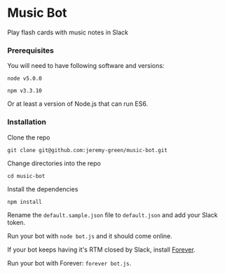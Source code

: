 # Music Bot

Play flash cards with music notes in Slack

### Prerequisites

You will need to have following software and versions:

`node v5.0.0`

`npm v3.3.10`

Or at least a version of Node.js that can run ES6.

### Installation

Clone the repo

`git clone git@github.com:jeremy-green/music-bot.git`

Change directories into the repo

`cd music-bot`

Install the dependencies

`npm install`

Rename the `default.sample.json` file to `default.json` and add your Slack token.

Run your bot with `node bot.js` and it should come online.

If your bot keeps having it's RTM closed by Slack, install [Forever](https://github.com/foreverjs/forever).

Run your bot with Forever: `forever bot.js`.
